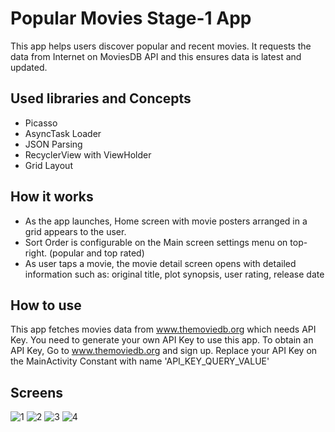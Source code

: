 # Popular Movies Stage-1 App

This app helps users discover popular and recent movies. It requests the data from
Internet on MoviesDB API and this ensures data is latest and updated.

## Used libraries and Concepts
- Picasso
- AsyncTask Loader
- JSON Parsing
- RecyclerView with ViewHolder
- Grid Layout

## How it works

- As the app launches, Home screen with movie posters arranged in a grid appears to the user.
- Sort Order is configurable on the Main screen settings menu on top-right. (popular and top rated)
- As user taps a movie, the movie detail screen opens with detailed information such as: original title, plot synopsis, user rating, release date

## How to use
This app fetches movies data from www.themoviedb.org which needs API Key.
You need to generate your own API Key to use this app.
To obtain an API Key, Go to www.themoviedb.org and sign up.
Replace your API Key on the MainActivity Constant with name 'API_KEY_QUERY_VALUE'

## Screens
![1](https://user-images.githubusercontent.com/24782276/218276723-6209df9c-1ef8-4dcc-a63b-5366dc0ede8e.png)
![2](https://user-images.githubusercontent.com/24782276/218276726-6f11ad48-b9cf-4421-b93a-cba856922dba.png)
![3](https://user-images.githubusercontent.com/24782276/218276730-2fd2f114-d4c1-4511-a8c4-a36922ca58e0.png)
![4](https://user-images.githubusercontent.com/24782276/218276732-38ea0b8c-7252-475d-872d-caedadfc7420.png)

